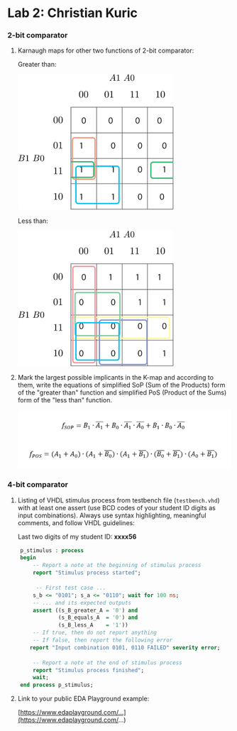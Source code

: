 # Lab 2: Christian Kuric
### 2-bit comparator

1. Karnaugh maps for other two functions of 2-bit comparator:

   Greater than:

   ![K-maps](https://github.com/kikusko77/digital-electronics-1/blob/main/photos/bmorea.png)

   Less than:

   ![K-maps](https://github.com/kikusko77/digital-electronics-1/blob/main/photos/blessa.png)

2. Mark the largest possible implicants in the K-map and according to them, write the equations of simplified SoP (Sum of the Products) form of the "greater than" function and simplified PoS (Product of the Sums) form of the "less than" function.

   ![Logic functions](https://github.com/kikusko77/digital-electronics-1/blob/main/photos/kmaps.png)

### 4-bit comparator

1. Listing of VHDL stimulus process from testbench file (`testbench.vhd`) with at least one assert (use BCD codes of your student ID digits as input combinations). Always use syntax highlighting, meaningful comments, and follow VHDL guidelines:

   Last two digits of my student ID: **xxxx56**

```vhdl
    p_stimulus : process
    begin
        -- Report a note at the beginning of stimulus process
        report "Stimulus process started";

         -- First test case ...
        s_b <= "0101"; s_a <= "0110"; wait for 100 ns;
        -- ... and its expected outputs
        assert ((s_B_greater_A = '0') and
                (s_B_equals_A  = '0') and
                (s_B_less_A    = '1'))
        -- If true, then do not report anything
        -- If false, then report the following error
       report "Input combination 0101, 0110 FAILED" severity error;

        -- Report a note at the end of stimulus process
        report "Stimulus process finished";
        wait;
    end process p_stimulus;
```

2. Link to your public EDA Playground example:

   [https://www.edaplayground.com/...](https://www.edaplayground.com/...)